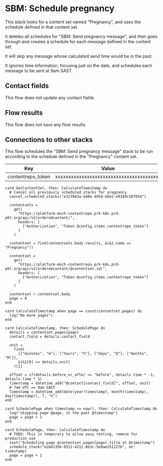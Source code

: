 # SBM: Schedule pregnancy

This stack looks for a content set named "Pregnancy", and uses the schedule defined in that content set.

It deletes all schedules for "SBM: Send pregnancy message", and then goes through and creates a schedule for each message defined in the content set.

It will skip any message whose calculated send time would be in the past.

It ignores time information, focusing just on the date, and schedules each message to be sent at 9am SAST.

## Contact fields

This flow does not update any contact fields

## Flow results

This flow does not save any flow results

## Connections to other stacks

This flow schedules the "SBM: Send pregnancy message" stack to be run according to the schedule defined in the "Pregnancy" content set.

<!--
 dictionary: "config"
version: "0.1.0"
columns: [] 
-->

| Key               | Value                                    |
| ----------------- | ---------------------------------------- |
| contentrepo_token | xxxxxxxxxxxxxxxxxxxxxxxxxxxxxxxxxxxxxxxx |

<!-- { section: "09a3c71d-8d59-4202-9276-7333f5e9e1bf", x: 0, y: 0} -->

```stack
card GetContentSet, then: CalculateTimestamp do
  # Cancel all previously scheduled stacks for pregnancy
  cancel_scheduled_stacks("e323943a-b48e-495d-b0e2-e9349c58f854")

  contentsets =
    get(
      "https://platform-mnch-contentrepo.prk-k8s.prd-p6t.org/api/v2/orderedcontent/",
      headers: [
        ["Authorization", "Token @config.items.contentrepo_token"]
      ]
    )

  contentset = find(contentsets.body.results, &(&1.name == "Pregnancy"))

  contentset =
    get(
      "https://platform-mnch-contentrepo.prk-k8s.prd-p6t.org/api/v2/orderedcontent/@contentset.id/",
      headers: [
        ["Authorization", "Token @config.items.contentrepo_token"]
      ]
    )

  contentset = contentset.body
  page = 0
end

card CalculateTimestamp when page == count(contentset.pages) do
  log("No more pages")
end

card CalculateTimestamp, then: SchedulePage do
  details = contentset.pages[page]
  contact_field = details.contact_field

  unit =
    find(
      [["minutes", "m"], ["hours", "h"], ["days", "D"], ["months", "M"]],
      &(&1[0] == details.unit)
    )[1]

  offset = if(details.before_or_after == "before", details.time * -1, details.time * 1)
  timestamp = datetime_add("@contact[contact_field]", offset, unit)
  # 7am UTC == 9am SAST
  timestamp = datetime_add(date(year(timestamp), month(timestamp), day(timestamp)), 7, "h")
end

card SchedulePage when timestamp <= now(), then: CalculateTimestamp do
  log("skipping page @page, in the past @timestamp")
  page = page + 1
end

card SchedulePage, then: CalculateTimestamp do
  # TODO: This is temporary to allow easy testing, remove for production use
  text("Scheduling page @contentset.pages[page].title at @timestamp")
  schedule_stack("e2641356-9511-4211-8e3c-5e9ae251127b", at: timestamp)
  page = page + 1
end

```
